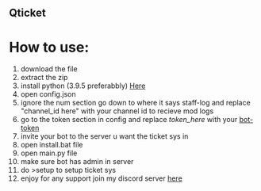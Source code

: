 ## Qticket


# How to use:
1. download the file
2. extract the zip
3. install python (3.9.5 preferabbly) [Here](https://www.python.org/ftp/python/3.9.5/python-3.9.5-amd64.exe)
4. open config.json 
5. ignore the num section go down to where it says staff-log and replace "channel_id here" with your channel id to recieve mod logs
6. go to the token section in config and replace *token_here* with your [bot-token](https://discord.com/developers/applications)
7. invite your bot to the server u want the ticket sys in 
8. open install.bat file
9. open main.py file
10. make sure bot has admin in server
11. do >setup to setup ticket sys 
12. enjoy for any support join my discord server [here](https://discord.gg/gui)